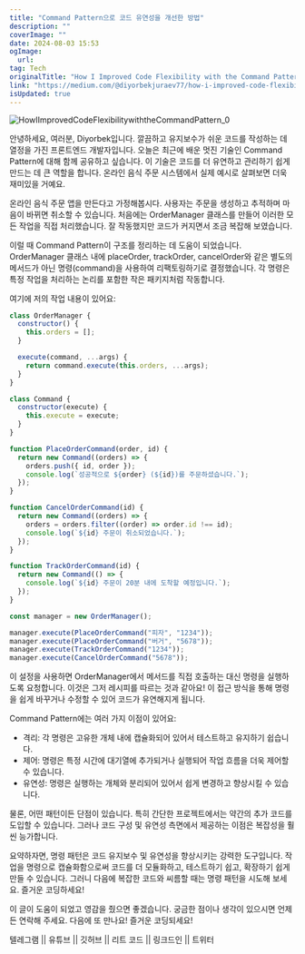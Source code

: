 ```yaml
---
title: "Command Pattern으로 코드 유연성을 개선한 방법"
description: ""
coverImage: ""
date: 2024-08-03 15:53
ogImage: 
  url: 
tag: Tech
originalTitle: "How I Improved Code Flexibility with the Command Pattern"
link: "https://medium.com/@diyorbekjuraev77/how-i-improved-code-flexibility-with-the-command-pattern-53a9c1c0aab9"
isUpdated: true
---
```






![HowIImprovedCodeFlexibilitywiththeCommandPattern_0](/assets/img/HowIImprovedCodeFlexibilitywiththeCommandPattern_0.png)

안녕하세요, 여러분, Diyorbek입니다. 깔끔하고 유지보수가 쉬운 코드를 작성하는 데 열정을 가진 프론트엔드 개발자입니다. 오늘은 최근에 배운 멋진 기술인 Command Pattern에 대해 함께 공유하고 싶습니다. 이 기술은 코드를 더 유연하고 관리하기 쉽게 만드는 데 큰 역할을 합니다. 온라인 음식 주문 시스템에서 실제 예시로 살펴보면 더욱 재미있을 거예요.

온라인 음식 주문 앱을 만든다고 가정해봅시다. 사용자는 주문을 생성하고 추적하며 마음이 바뀌면 취소할 수 있습니다. 처음에는 OrderManager 클래스를 만들어 이러한 모든 작업을 직접 처리했습니다. 잘 작동했지만 코드가 커지면서 조금 복잡해 보였습니다.

이럴 때 Command Pattern이 구조를 정리하는 데 도움이 되었습니다. OrderManager 클래스 내에 placeOrder, trackOrder, cancelOrder와 같은 별도의 메서드가 아닌 명령(command)을 사용하여 리팩토링하기로 결정했습니다. 각 명령은 특정 작업을 처리하는 논리를 포함한 작은 패키지처럼 작동합니다.

<div class="content-ad"></div>

여기에 저의 작업 내용이 있어요:

```js
class OrderManager {
  constructor() {
    this.orders = [];
  }

  execute(command, ...args) {
    return command.execute(this.orders, ...args);
  }
}

class Command {
  constructor(execute) {
    this.execute = execute;
  }
}

function PlaceOrderCommand(order, id) {
  return new Command((orders) => {
    orders.push({ id, order });
    console.log(`성공적으로 ${order} (${id})를 주문하셨습니다.`);
  });
}

function CancelOrderCommand(id) {
  return new Command((orders) => {
    orders = orders.filter((order) => order.id !== id);
    console.log(`${id} 주문이 취소되었습니다.`);
  });
}

function TrackOrderCommand(id) {
  return new Command(() => {
    console.log(`${id} 주문이 20분 내에 도착할 예정입니다.`);
  });
}

const manager = new OrderManager();

manager.execute(PlaceOrderCommand("피자", "1234"));
manager.execute(PlaceOrderCommand("버거", "5678"));
manager.execute(TrackOrderCommand("1234"));
manager.execute(CancelOrderCommand("5678"));
```

이 설정을 사용하면 OrderManager에서 메서드를 직접 호출하는 대신 명령을 실행하도록 요청합니다. 이것은 그저 레시피를 따르는 것과 같아요! 이 접근 방식을 통해 명령을 쉽게 바꾸거나 수정할 수 있어 코드가 유연해지게 됩니다.

Command Pattern에는 여러 가지 이점이 있어요:

<div class="content-ad"></div>

- 격리: 각 명령은 고유한 개체 내에 캡슐화되어 있어서 테스트하고 유지하기 쉽습니다.
- 제어: 명령은 특정 시간에 대기열에 추가되거나 실행되어 작업 흐름을 더욱 제어할 수 있습니다.
- 유연성: 명령은 실행하는 개체와 분리되어 있어서 쉽게 변경하고 향상시킬 수 있습니다.

물론, 어떤 패턴이든 단점이 있습니다. 특히 간단한 프로젝트에서는 약간의 추가 코드를 도입할 수 있습니다. 그러나 코드 구성 및 유연성 측면에서 제공하는 이점은 복잡성을 훨씬 능가합니다.

요약하자면, 명령 패턴은 코드 유지보수 및 유연성을 향상시키는 강력한 도구입니다. 작업을 명령으로 캡슐화함으로써 코드를 더 모듈화하고, 테스트하기 쉽고, 확장하기 쉽게 만들 수 있습니다. 그러니 다음에 복잡한 코드와 씨름할 때는 명령 패턴을 시도해 보세요. 즐거운 코딩하세요!

이 글이 도움이 되었고 영감을 줬으면 좋겠습니다. 궁금한 점이나 생각이 있으시면 언제든 연락해 주세요. 다음에 또 만나요! 즐거운 코딩되세요!

<div class="content-ad"></div>

텔레그램 || 유튜브 || 깃허브 || 리트 코드 || 링크드인 || 트위터
